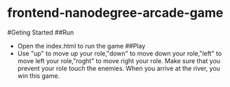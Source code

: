 frontend-nanodegree-arcade-game
===============================

#Geting Started
##Run
- Open the index.html to run the game
##Play
- Use "up" to move up your role,"down" to move down your role,"left" to move left your role,"roght" to move right your role. Make sure that you prevent your role touch the enemies. When you arrive at the river, you win this game.